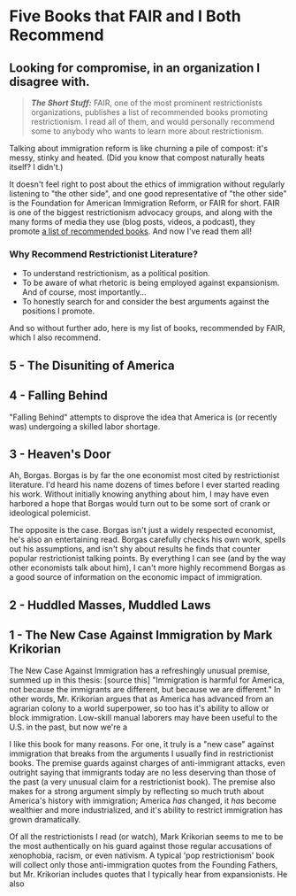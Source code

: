 # Five Books that FAIR and I Both Recommend
## Looking for compromise, in an organization I disagree with.

>**_The Short Stuff:_** FAIR, one of the most prominent restrictionists organizations, publishes a list of recommended books
promoting restrictionism. I read all of them, and would personally recommend some
to anybody who wants to learn more about restrictionism.


Talking about immigration reform is like churning a pile of compost: it's messy, stinky and heated.
(Did you know that compost naturally heats itself? I didn't.)

It doesn't feel right to post about the ethics of immigration without regularly listening to "the other side",
and one good representative of "the other side" is the Foundation for American Immigration Reform, or FAIR for short.
FAIR is one of the biggest restrictionism advocacy groups, and along with the many forms of media they use (blog posts, videos, a podcast), they 
promote [a list of recommended books](https://www.fairus.org/issue/suggested-reading-immigration). 
And now I've read them all!

### Why Recommend Restrictionist Literature?

  * To understand restrictionism, as a political position.
  * To be aware of what rhetoric is being employed against expansionism.
And of course, most importantly...
  * To honestly search for and consider the best arguments against the positions I promote.

And so without further ado, here is my list of books, recommended by FAIR, which I also recommend.


## 5 - The Disuniting of America

## 4 - Falling Behind

"Falling Behind" attempts to disprove the idea that America is (or recently was) undergoing a skilled labor shortage.


## 3 - Heaven's Door

Ah, Borgas. 
Borgas is by far the one economist most cited by restrictionist literature.  I'd heard his name dozens of times before I ever started reading his work.
Without initially knowing anything about him, I may have even harbored a hope that Borgas would turn out to be some sort of crank or ideological
polemicist.

The opposite is the case. Borgas isn't just a widely respected economist, he's also an entertaining read. 
Borgas carefully checks his own work, spells out his assumptions, and isn't shy about results he finds that counter 
popular restrictionist talking points. By everything I can see (and by the way other economists talk about him), I can't more highly recommend 
Borgas as a good source of information on the economic impact of immigration.


## 2 - Huddled Masses, Muddled Laws

##  1 - The New Case Against Immigration by Mark Krikorian

The New Case Against Immigration has a refreshingly unusual premise, summed up in this thesis: [source this] "Immigration is harmful for America, not because the immigrants are different,
but because we are different." In other words, Mr. Krikorian argues that as America has advanced from an agrarian colony to a world superpower, so too has it's ability to allow or block immigration. Low-skill 
manual laborers may have been useful to the U.S. in the past, but now we're a 

I like this book for many reasons. For one, it truly is a "new case" against immigration that breaks from the arguments I usually find in restrictionist books. The premise
guards against charges of anti-immigrant attacks, even outright saying that immigrants today are no less deserving than those of the past (a very unusual claim for 
a restrictionist book). The premise also makes for a strong argument simply by reflecting so much truth about America's history with immigration; America *has* changed, it *has* become 
wealthier and more industrialized, and it's ability to restrict immigration has grown dramatically.

Of all the restrictionists I read (or watch), Mark Krikorian seems to me to be the most authentically on his guard against 
those regular accusations of xenophobia, racism, or even nativism. A typical 'pop restrictionism' book will collect only those anti-immigration quotes from the Founding Fathers,
but Mr. Krikorian includes quotes that I typically hear from expansionists. He also  
